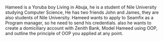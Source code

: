 Hameed is a Yoruba boy Living in Abuja, he is a student of Nile University studying Computer Science, He has two friends John and James, they are also students of Nile University. Hameed wants to apply to Seamfix as a Program manager, so he need to send his credentials. also he wants to create a domiciliary account with Zenith Bank, Model Hameed using OOP, and outline the principle of OOP you applied at any point.